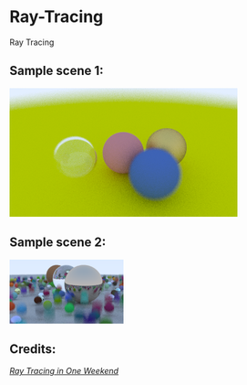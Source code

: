 # Ray-Tracing
Ray Tracing

## Sample scene 1:
![Sample Spheres Rendering](Ray-Tracing/gallery/weekend/zoomed2.png)

## Sample scene 2:
![Sample Moving Spheres Rendering](Ray-Tracing/gallery/nextWeek/movingSpheres.png)


## Credits:
[_Ray Tracing in One Weekend_](https://raytracing.github.io/books/RayTracingInOneWeekend.html)

